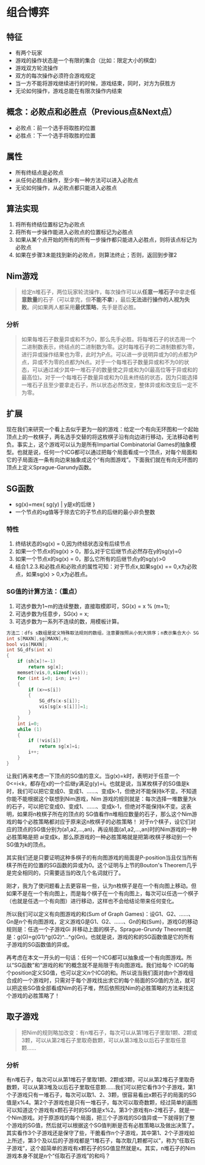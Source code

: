# 组合博弈
## 特征
- 有两个玩家
- 游戏的操作状态是一个有限的集合（比如：限定大小的棋盘）
- 游戏双方轮流操作
- 双方的每次操作必须符合游戏规定
- 当一方不能将游戏继续进行的时候，游戏结束，同时，对方为获胜方
- 无论如何操作，游戏总能在有限次操作内结束

## 概念：必败点和必胜点（Previous点&Next点）
- 必败点：前一个选手将取胜的位置
- 必胜点：下一个选手将取胜的位置
  
## 属性
- 所有终结点是必败点
- 从任何必胜点操作，至少有一种方法可以进入必败点
- 无论如何操作，从必败点都只能进入必胜点

## 算法实现
1. 将所有终结位置标记为必败点
2. 将所有一步操作能进入必败点的位置标记为必胜点
3. 如果从某个点开始的所有的所有一步操作都只能进入必胜点，则将该点标记为必败点
4. 如果在步骤3未能找到新的必败点，则算法终止；否则，返回到步骤2 

## Nim游戏
>给定n堆石子，两位玩家轮流操作，每次操作可以从**任意一堆石子**中拿走**任意数量**的石子（可以拿完，但**不能不拿**），最后**无法进行操作的人视为失败**。问如果两人都采用**最优策略**，先手是否必胜。
### 分析
>如果每堆石子数量异或和不为0，那么先手必胜。将每堆石子的状态用一个二进制数表示，终结点的二进制数为零。这时每堆石子的二进制数都为零，进行异或操作结果也为零，此时为P点。可以进一步说明异或为0的点都为P点，异或不为零的点都为N点。对于一个每堆石子数量异或和不为0的状态，可以通过减少其中一堆石子的数量使之异或和为0(最高位等于异或和的最高位)。对于一个每堆石子数量异或和为0且未终结的状态，因为只能选择一堆石子且至少要拿走石子，所以状态必然改变，整体异或和改变后一定不为零。

## 扩展
现在我们来研究一个看上去似乎更为一般的游戏：给定一个有向无环图和一个起始顶点上的一枚棋子，两名选手交替的将这枚棋子沿有向边进行移动，无法移动者判负。事实上，这个游戏可以认为是所有Impartial Combinatorial Games的抽象模型。也就是说，任何一个ICG都可以通过把每个局面看成一个顶点，对每个局面和它的子局面连一条有向边来抽象成这个“有向图游戏”。下面我们就在有向无环图的顶点上定义Sprague-Garundy函数。

## SG函数
- sg(x)=mex{ sg(y) | y是x的后继 }
- 一个节点的sg值等于除去它的子节点的后继的最小非负整数 

### 特性
1. 终结状态的sg(x) = 0,因为终结状态没有后续节点
2. 如果一个节点x的sg(x) > 0，那么对于它后继节点必然存在y的sg(y)=0
3. 如果一个节点x的sg(x) = 0，那么它所有的后继节点y的sg(y)>0
4. 结合1.2.3.和必胜点和必败点的属性可知：对于节点x,如果sg(x) == 0,x为必败点，如果sg(x) > 0,x为必胜点。

### SG值的计算方法：（重点）
1. 可选步数为1~m的连续整数，直接取模即可，SG(x) = x % (m+1);
2. 可选步数为任意步，SG(x) = x;
3. 可选步数为一系列不连续的数，用模板计算。
```c++
方法二：dfs s数组是定义特殊取法规则的数组，注意要按照从小到大排序；n表示集合大小 SG函数要初始化为-1，每个集合只需初始化一遍
int s[MAXN],sg[MAXN],n;
bool vis[MAXN];
int SG_dfs(int x)
{
	if (sh[x]!=-1)
		return sg[x];
	memset(vis,0,sizeof(vis));
	for (int i=0; i<n; i++)
	{
		if (x>=s[i])
		{
			SG_dfs(x-s[i]);
			vis[sg[x-s[i]]]=1;
		}
	}
	int i=0;
	while (1)
	{
		if (!vis[i])
			return sg[x]=i;
		i++;
	}
}
```
让我们再来考虑一下顶点的SG值的意义。当g(x)=k时，表明对于任意一个0<=i<k，都存在x的一个后继y满足g(y)=i。也就是说，当某枚棋子的SG值是k时，我们可以把它变成0、变成1、……、变成k-1，但绝对不能保持k不变。不知道你能不能根据这个联想到Nim游戏，Nim 游戏的规则就是：每次选择一堆数量为k的石子，可以把它变成0、变成1、……、变成k-1，但绝对不能保持k不变。这表明，如果将n枚棋子所在的顶点的 SG值看作n堆相应数量的石子，那么这个Nim游戏的每个必胜策略都对应于原来这n枚棋子的必胜策略！
对于n个棋子，设它们对应的顶点的SG值分别为(a1,a2,...,an)，再设局面(a1,a2,...,an)时的Nim游戏的一种必胜策略是把 ai变成k，那么原游戏的一种必胜策略就是把第i枚棋子移动到一个SG值为k的顶点。

其实我们还是只要证明这种多棋子的有向图游戏的局面是P-position当且仅当所有棋子所在的位置的SG函数的异或为0。这个证明与上节的Bouton's Theorem几乎是完全相同的，只需要适当的改几个名词就行了。

刚才，我为了使问题看上去更容易一些，认为n枚棋子是在一个有向图上移动。但如果不是在一个有向图上，而是每个棋子在一个有向图上，每次可以任选一个棋子（也就是任选一个有向图）进行移动，这样也不会给结论带来任何变化。

所以我们可以定义有向图游戏的和(Sum of Graph Games)：设G1、G2、……、Gn是n个有向图游戏，定义游戏G是G1、G2、……、Gn的和(Sum)，游戏G的移动规则是：任选一个子游戏Gi 并移动上面的棋子。Sprague-Grundy Theorem就是：g(G)=g(G1)\^g(G2)^...^g(Gn)。也就是说，游戏的和的SG函数值是它的所有子游戏的SG函数值的异或。

再考虑在本文一开头的一句话：任何一个ICG都可以抽象成一个有向图游戏。所以“SG函数”和“游戏的和”的概念就不是局限于有向图游戏。我们给每个 ICG的每个position定义SG值，也可以定义n个ICG的和。所以说当我们面对由n个游戏组合成的一个游戏时，只需对于每个游戏找出求它的每个局面的SG值的方法，就可以把这些SG值全部看成Nim的石子堆，然后依照找Nim的必胜策略的方法来找这个游戏的必胜策略了！

## 取子游戏
>把Nim的规则略加改变：有n堆石子，每次可以从第1堆石子里取1颗、2颗或3颗，可以从第2堆石子里取奇数颗，可以从第3堆及以后石子里取任意颗……

### 分析
有n堆石子，每次可以从第1堆石子里取1颗、2颗或3颗，可以从第2堆石子里取奇数颗，可以从第3堆及以后石子里取任意颗……我们可以把它看作3个子游戏，第1个子游戏只有一堆石子，每次可以取1、2、3颗，很容易看出x颗石子的局面的SG值是x%4。第2个子游戏也是只有一堆石子，每次可以取奇数颗，经过简单的画图可以知道这个游戏有x颗石子时的SG值是x%2。第3个游戏有n-2堆石子，就是一个Nim游戏。对于原游戏的每个局面，把三个子游戏的SG值异或一下就得到了整个游戏的SG值，然后就可以根据这个SG值判断是否有必胜策略以及做出决策了。其实看作3个子游戏还是保守了些，干脆看作n个子游戏，其中第1、2个子游戏如上所述，第3个及以后的子游戏都是“1堆石子，每次取几颗都可以”，称为“任取石子游戏”，这个超简单的游戏有x颗石子的SG值显然就是x。其实，n堆石子的Nim游戏本身不就是n个“任取石子游戏”的和吗？

